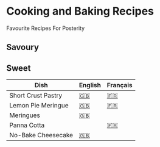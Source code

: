 # Cooking and Baking Recipes
Favourite Recipes For Posterity

## Savoury

## Sweet

| Dish | English | Français |
|------|---------|----------|
| Short Crust Pastry | [:uk:](recipes/shortcrustpastry_en.md) | [:fr:](recipes/patesablee_fr.md) |
| Lemon Pie Meringue | [:uk:](recipes/lemonpiemeringue_en.md) | [:fr:](recipes/tartecitronmeringue_fr.md) |
| Meringues | [:uk:](recipes/meringue_en.md) | |
| Panna Cotta | | [:fr:](recipes/pannacotta_fr.md) |
| No-Bake Cheesecake | [:uk:](recipes/nobakecheesecake_en.md) | |  